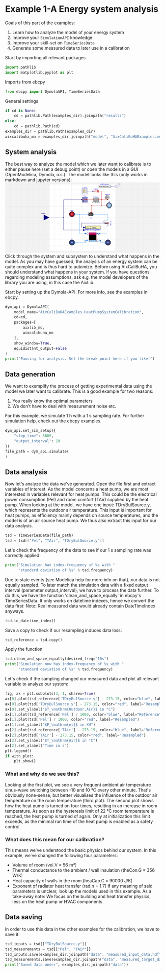 
# Example 1-A Energy system analysis
Goals of this part of the examples:
1. Learn how to analyze the model of your energy system
2. Improve your `SimulationAPI` knowledge
3. Improve your skill-set on `TimeSeriesData`
4. Generate some measured data to later use in a calibration

Start by importing all relevant packages

```python
import pathlib
import matplotlib.pyplot as plt
```

Imports from ebcpy

```python
from ebcpy import DymolaAPI, TimeSeriesData
```

General settings

```python
if cd is None:
    cd = pathlib.Path(examples_dir).joinpath("results")
else:
    cd = pathlib.Path(cd)
examples_dir = pathlib.Path(examples_dir)
aixcalibuha_mo = examples_dir.joinpath("model", "AixCaliBuHAExamples.mo")
```

## System analysis
The best way to analyze the model which we later want to calibrate
is to either pause here (set a debug point) or open the models in a GUI (OpenModelica, Dymola, o.s.).
The model looks like this (only works in markdown and jupyter versions): ![img.png](../data/img_A.png)
Click through the system and subsystem to understand what happens in the model.
As you may have guessed, the analysis of an energy system can be quite complex
and is thus hard to automize. Before using AixCaliBuHA, you should understand
what happens in your system. If you have questions regarding modeling assumptions,
ask e.g. the model developers of the library you are using,
in this case the AixLib.

Start by setting up the Dymola-API. For more info, see the examples in ebcpy.

```python
dym_api = DymolaAPI(
    model_name="AixCaliBuHAExamples.HeatPumpSystemCalibration",
    cd=cd,
    packages=[
        aixlib_mo,
        aixcalibuha_mo
    ],
    show_window=True,
    equidistant_output=False
)
print("Pausing for analysis. Set the break point here if you like!")
```

## Data generation
We want to exemplify the process of getting experimental data using
the model we later want to calibrate.
This is a good example for two reasons:
1. You really know the optimal parameters
2. We don't have to deal with measurement noise etc.

For this example, we simulate 1 h with a 1 s sampling rate.
For further simulation help, check out the ebcpy examples.

```python
dym_api.set_sim_setup({
    "stop_time": 3600,
    "output_interval": 10
})
file_path = dym_api.simulate(
)
```

## Data analysis
Now let's analyze the data we've generated.
Open the file first and extract variables of interest.
As the model concerns a heat pump, we are most interested in
variables relevant for heat pumps. This could be the
electrical power consumption (Pel) and room comfort (TAir)
supplied by the heat pump.
When looking at the model, we have one input:
TDryBulSource.y, which represents the outdoor air temperature.
This input is important for heat pumps, as efficiency mainly depends
on source temperatures, and the model is of an air source heat pump.
We thus also extract this input for our data analysis.

```python
tsd = TimeSeriesData(file_path)
tsd = tsd[["Pel", "TAir", "TDryBulSource.y"]]
```

Let's check the frequency of the data to see if our 1 s sampling rate
was correctly applied:

```python
print("Simulation had index-frequency of %s with "
      "standard deviation of %s" % tsd.frequency)
```

Due to state events (see Modelica help for more info on that),
our data is not equally sampled.
To later match the simulation data with a fixed output interval (parameter output_interval),
we have to process the data further.
To do this, we have the function 'clean_and_space_equally' in ebcpy's TimeSeriesData.
It only works on datetime indexes, hence we convert the data first:
Note: Real measured data would already contain DateTimeIndex anyways.

```python
tsd.to_datetime_index()
```

Save a copy to check if our resampling induces data loss:

```python
tsd_reference = tsd.copy()
```

Apply the function

```python
tsd.clean_and_space_equally(desired_freq="10s")
print("Simulation now has index-frequency of %s with "
      "standard deviation of %s" % tsd.frequency)
```

Let's check if the sampling changed our measured data and
plot all relevant variable to analyze our system:

```python
fig, ax = plt.subplots(3, 1, sharex=True)
ax[0].plot(tsd_reference['TDryBulSource.y'] - 273.15, color="blue", label="Reference")
ax[0].plot(tsd['TDryBulSource.y'] - 273.15, color="red", label="Resampled")
ax[0].set_ylabel("$T_\mathrm{Outdoor,Air}$ in °C")
ax[1].plot(tsd_reference['Pel'] / 1000, color="blue", label="Reference")
ax[1].plot(tsd['Pel'] / 1000, color="red", label="Resampled")
ax[1].set_ylabel("$P_\mathrm{el}$ in kW")
ax[2].plot(tsd_reference['TAir'] - 273.15, color="blue", label="Reference")
ax[2].plot(tsd['TAir'] - 273.15, color="red", label="Resampled")
ax[2].set_ylabel("$T_\mathrm{Air}$ in °C")
ax[2].set_xlabel("Time in s")
plt.legend()
if with_plot:
    plt.show()
```

### What and why do we see this?
Looking at the first plot, we see a very frequent ambient air temperature
sinus-wave switching between -10 and 10 °C every other minute. That's obviously
none-sense, but better visualises the influence of the outdoor air temperature
on the room temperature (third plot).
The second plot shows how the heat pump is turned on four times,
resulting in an increase in room temperature. As soon as the hysteresis limit
of 22 °C room temperature is reached, the heat pump is turned of again.
Only at initialization this limit exceeds, as the minimal run time of the
heat pump is enabled as a safety control.
### What does this mean for our calibration?
This means we've understood the basic physics behind our system.
In this example, we've changed the following four parameters:
- Volume of room (vol.V = 56 m³)
- Thermal conductance to the ambient / wall insulation (theCon.G = 356 W/K)
- Heat capacity of walls in the room (heaCap.C = 90000 J/K)
- Exponent of radiator heat transfer (rad.n = 1.7)
If any meaning of said parameters is unclear, look up the models used in
this example. As a take-away note: We focus on the building and heat transfer physics,
less on the heat pump or HVAC components.

## Data saving
In order to use this data in the other examples for the calibration, we have to save it.

```python
tsd_inputs = tsd[["TDryBulSource.y"]]
tsd_measurements = tsd[["Pel", "TAir"]]
tsd_inputs.save(examples_dir.joinpath("data", "measured_input_data.hdf"), key="example")
tsd_measurements.save(examples_dir.joinpath("data", "measured_target_data.hdf"), key="example")
print("Saved data under", examples_dir.joinpath("data"))
```
